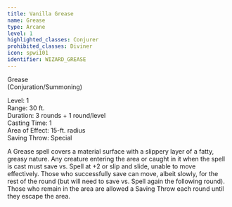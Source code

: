 ```yaml
---
title: Vanilla Grease
name: Grease
type: Arcane
level: 1
highlighted_classes: Conjurer
prohibited_classes: Diviner
icon: spwi101
identifier: WIZARD_GREASE
---
```

Grease  
(Conjuration/Summoning)  
  
Level: 1  
Range: 30 ft.  
Duration: 3 rounds + 1 round/level  
Casting Time: 1  
Area of Effect: 15-ft. radius  
Saving Throw: Special  
  
A Grease spell covers a material surface with a slippery layer of a fatty, greasy nature. Any creature entering the area or caught in it when the spell is cast must save vs. Spell at +2 or slip and slide, unable to move effectively. Those who successfully save can move, albeit slowly, for the rest of the round (but will need to save vs. Spell again the following round). Those who remain in the area are allowed a Saving Throw each round until they escape the area.  
